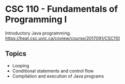 # CSC 110 - Fundamentals of Programming I

Introductory Java programming.
https://heat.csc.uvic.ca/coview/course/2017091/CSC110

## Topics
- Looping
- Conditional statements and control flow
- Compilation and execution of Java programs
